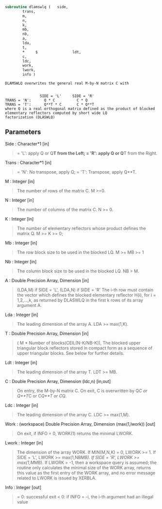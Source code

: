 ```fortran
subroutine dlamswlq	(	side,
		trans,
		m,
		n,
		k,
		mb,
		nb,
		a,
		lda,
		t,
		*     $                ldt,
		c,
		ldc,
		work,
		lwork,
		info )
```

    DLAMSWLQ overwrites the general real M-by-N matrix C with


                    SIDE = 'L'     SIDE = 'R'
    TRANS = 'N':      Q * C          C * Q
    TRANS = 'T':      Q**T * C       C * Q**T
    where Q is a real orthogonal matrix defined as the product of blocked
    elementary reflectors computed by short wide LQ
    factorization (DLASWLQ)

## Parameters
Side : Character*1 [in]
> = 'L': apply Q or Q**T from the Left;
> = 'R': apply Q or Q**T from the Right.

Trans : Character*1 [in]
> = 'N':  No transpose, apply Q;
> = 'T':  Transpose, apply Q**T.

M : Integer [in]
> The number of rows of the matrix C.  M >=0.

N : Integer [in]
> The number of columns of the matrix C. N >= 0.

K : Integer [in]
> The number of elementary reflectors whose product defines
> the matrix Q.
> M >= K >= 0;

Mb : Integer [in]
> The row block size to be used in the blocked LQ.
> M >= MB >= 1

Nb : Integer [in]
> The column block size to be used in the blocked LQ.
> NB > M.

A : Double Precision Array, Dimension [in]
> (LDA,M) if SIDE = 'L',
> (LDA,N) if SIDE = 'R'
> The i-th row must contain the vector which defines the blocked
> elementary reflector H(i), for i = 1,2,...,k, as returned by
> DLASWLQ in the first k rows of its array argument A.

Lda : Integer [in]
> The leading dimension of the array A. LDA >= max(1,K).

T : Double Precision Array, Dimension [in]
> ( M * Number of blocks(CEIL(N-K/NB-K)),
> The blocked upper triangular block reflectors stored in compact form
> as a sequence of upper triangular blocks.  See below
> for further details.

Ldt : Integer [in]
> The leading dimension of the array T.  LDT >= MB.

C : Double Precision Array, Dimension (ldc,n) [in,out]
> On entry, the M-by-N matrix C.
> On exit, C is overwritten by Q*C or Q**T*C or C*Q**T or C*Q.

Ldc : Integer [in]
> The leading dimension of the array C. LDC >= max(1,M).

Work : (workspace) Double Precision Array, Dimension (max(1,lwork)) [out]
> On exit, if INFO = 0, WORK(1) returns the minimal LWORK.

Lwork : Integer [in]
> The dimension of the array WORK.
> If MIN(M,N,K) = 0, LWORK >= 1.
> If SIDE = 'L', LWORK >= max(1,NB*MB).
> If SIDE = 'R', LWORK >= max(1,M*MB).
> If LWORK = -1, then a workspace query is assumed; the routine
> only calculates the minimal size of the WORK array, returns
> this value as the first entry of the WORK array, and no error
> message related to LWORK is issued by XERBLA.

Info : Integer [out]
> = 0:  successful exit
> < 0:  if INFO = -i, the i-th argument had an illegal value

